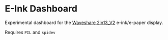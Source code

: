 E-Ink Dashboard
===

Experimental dashboard for the [Waveshare 2in13_V2](https://www.waveshare.com/wiki/2.13inch_e-Paper_HAT)
e-ink/e-paper display.

Requires `PIL` and `spidev`